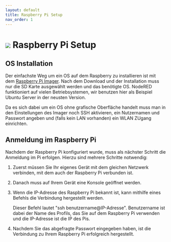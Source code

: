```yaml
---
layout: default
title: Raspberry Pi Setup
nav_order: 1
---
```


# ![](https://www.raspberrypi.org/app/uploads/2012/03/raspberry-pi-logo.png) Raspberry Pi Setup

## OS Installation

Der einfachste Weg um ein OS auf dem Raspberry zu installieren ist mit dem [Raspberry Pi Imager](https://www.raspberrypi.com/software/). Nach dem Download und der Installation muss nur die SD Karte ausgewählt werden und das benötigte OS. NodeRED funktioniert auf vielen Betriebsystemen, wir benutzen hier als Beispiel Ubuntu Server in der neusten Version.

Da es sich dabei um ein OS ohne grafische Oberfläche handelt muss man in den Einstellungen des Imager noch SSH aktivieren, ein Nutzernamen und Passwort angeben und (falls kein LAN vorhanden) ein WLAN ZUgang einrichten.

## Anmeldung im Raspberry Pi

Nachdem der Raspberry Pi konfiguriert wurde, muss als nächster Schritt die Anmeldung im Pi erfolgen.
Hierzu sind mehrere Schritte notwendig:
1. Zuerst müssen Sie Ihr eigenes Gerät mit dem gleichen Netzwerk verbinden, mit dem auch der Raspberry Pi verbunden ist.
2. Danach muss auf Ihrem Gerät eine Konsole geöffnet werden.
3. Wenn die IP-Adresse des Raspberry Pi bekannt ist, kann mithilfe eines Befehls die Verbindung hergestellt werden.

    Dieser Befehl lautet "ssh benutzername@IP-Adresse". Benutzername ist dabei der Name des Profils, das Sie auf dem Raspberry Pi verwenden und die IP-Adresse ist die IP des Pis.

4. Nachdem Sie das abgefragte Passwort eingegeben haben, ist die Verbindung zu Ihrem Raspberry Pi erfolgreich hergestellt.
